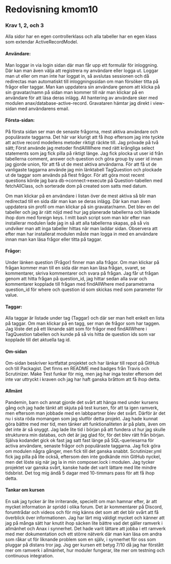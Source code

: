 ---
---
Redovisning kmom10
=========================

### Krav 1, 2, och 3

Alla sidor har en egen controllerklass och alla tabeller har en egen klass som extendar ActiveRecordModel.
#### Användare:
Man loggar in via login sidan där man får upp ett formulär för inloggning. Där kan man även välja att registrera ny användare eller logga ut. Loggar man ut eller om man inte har loggat in, så avslutas sessionen och då redirectas man automatiskt till inloggningssidan om man försöker titta på frågor eller taggar. Man kan uppdatera sin användare genom att klicka på sin gravatar/namn på sidan man kommer till när man klickar på en användare för att läsa deras inlägg.
All hantering av användare sker med modulen anax/database-active-record.
Gravataren hämtar jag direkt i view-sidan med användarens email.

#### Första-sidan:
På första sidan ser man de senaste frågorna, mest aktiva användare och populäraste taggarna. Det här var klurigt att få ihop eftersom jag inte tyckte att active record modellens metoder riktigt räckte till. Jag prövade på två sätt;
Först använde jag metoder findAllWhere med rätt krångliga select statements som jag fick pilla på riktigt länge. Jag fick plocka ut user id från tabellerna comment, answer och question och göra group by user id innan jag gjorde union, för att få ut de mest aktiva användarna. För att få ut de vanligaste taggarna använde jag min länktabell TagQuestion och plockade ut de taggar som används på flest frågor. För att göra most recent questions körde jag bara db->connect->execute på Question-tabellen med fetchAllClass, och sorterade dom på created som satts med datum.

Om man klickar på en användare i listan över de mest aktiva så blir man redirectad till en sida där man kan se deras inlägg. Där kan man även uppdatera sin profil om man klickar på sin gravatar/namn.
Det blev en del tabeller och jag är rätt nöjd med hur jag planerade tabellerna och länkade ihop dom med foreign keys. I mitt bash script som man kör efter man installerar modulen lade jag in så att alla tabellerna skapas, på så vis undviker man att inga tabeller hittas när man laddar sidan. Observera att efter man har installerat modulen måste man logga in med en användare innan man kan läsa frågor eller titta på taggar.

#### Frågor:
Under länken question (Frågor) finner man alla frågor. Om man klickar på frågan kommer man till en sida där man kan läsa frågan, svaret, se kommentarer, skriva kommentarer och svara på frågan. Jag får ut frågan genom att hitta frågan på question_id, jag hittar sedan alla svar och kommentarer kopplade till frågan med findAllWhere med parametrarna question_id för where och question id som skickas med som parameter för value.

#### Taggar:
Alla taggar är listade under tag (Taggar) och där ser man helt enkelt en lista på taggar. Om man klickar på en tagg, ser man de frågor som har taggen. Jag löste det på ett liknande sätt som för frågor med findAllWhere i TagQuestion tabellen och kunde på så vis hitta de question ids som var kopplade till det aktuella tag id.



#### Om-sidan
Om-sidan beskriver kortfattat projektet och har länkar till repot på GitHub och till Packagist. Det finns en README med badges från Travis och Scrutinizer.
Make Test funkar för mig, men jag har inga tester eftersom det inte var uttryckt i kraven och jag har haft ganska bråttom att få ihop detta.


#### Allmänt
Pandemin, barn och annat gjorde det svårt att hänga med under kursens gång och jag hade tänkt att skjuta på test kursen, för att ta igen ramverk, men eftersom man jobbade med en labbpartner blev det svårt. Därför är det nu i sista röda momangen som jag slutför detta projekt.
Jag hade kunnat göra bättre med mer tid, men tänker att funktionaliteten är på plats, även om det inte är så snyggt. Jag lade lite tid i början på att fundera ut hur jag skulle strukturera min databas, och det är jag glad för, för det blev rätt från början. Själva kodandet gick ok fast jag satt fast länge på SQL-queriesarna för activa användare, senaste frågor och populäraste taggarna. Jag fick göra om modulen några gånger, men fick till det ganska snabbt. Scrutinizer.yml fick jag pilla på lite också, eftersom den inte godkände min GitHub nyckel, men det löste sig när jag la in min composer.lock i modulen. Jag tycker projektet var ganska svårt, kanske hade det varit lättare med lite mindre tidsbrist. Det tog mig ändå 5 dagar med 10-timmars pass för att få ihop detta.

#### Tankar om kursen
En sak jag tycker är lite irriterande, speciellt om man hamnar efter, är att mycket information är spridd i olika forum. Det är kommentarer på Discord, forumtrådar och videos och för mig känns det som att det blir svårt att få överblick över informationen.
Jag har lärt mig väldigt mycket och känner att jag på många sätt har knutit ihop säcken lite bättre vad det gäller ramverk i allmänhet och Anax i synnerhet. Det hade varit lättare att jobba i ett ramverk med mer dokumentation och ett större nätverk där man kan läsa om andra som råkar ut för liknande problem som en själv, i synnerhet för oss som pluggar på distans tror jag. Jsg ger kursen ett betyg 7/10 då jag har förstått mer om ramverk i allmänhet, hur moduler fungerar, lite mer om testning och continuous integration.

